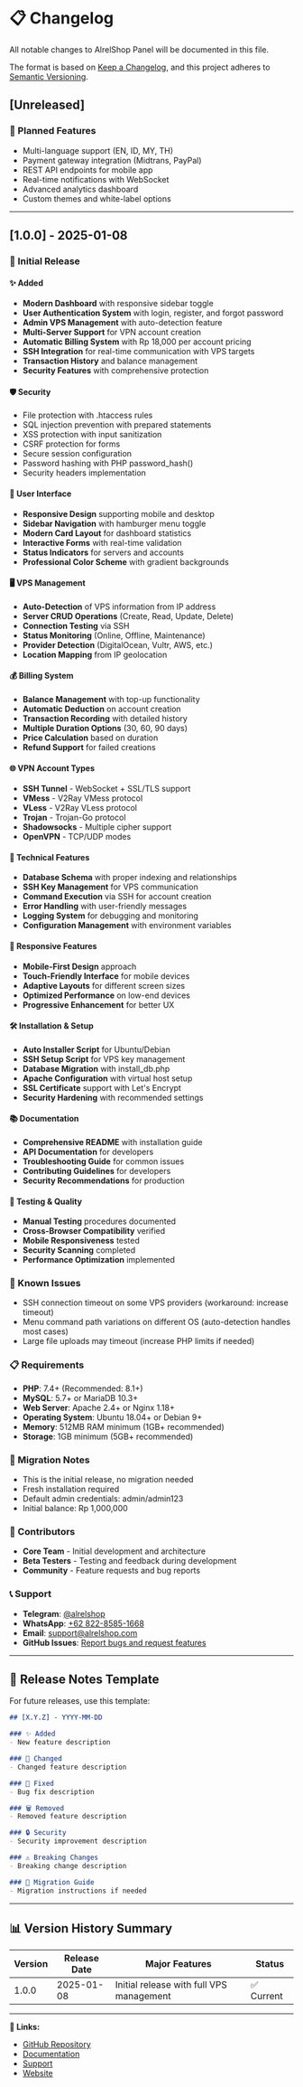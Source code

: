 # 📋 Changelog

All notable changes to AlrelShop Panel will be documented in this file.

The format is based on [Keep a Changelog](https://keepachangelog.com/en/1.0.0/),
and this project adheres to [Semantic Versioning](https://semver.org/spec/v2.0.0.html).

## [Unreleased]

### 🚀 Planned Features
- Multi-language support (EN, ID, MY, TH)
- Payment gateway integration (Midtrans, PayPal)
- REST API endpoints for mobile app
- Real-time notifications with WebSocket
- Advanced analytics dashboard
- Custom themes and white-label options

---

## [1.0.0] - 2025-01-08

### 🎉 Initial Release

#### ✨ Added
- **Modern Dashboard** with responsive sidebar toggle
- **User Authentication System** with login, register, and forgot password
- **Admin VPS Management** with auto-detection feature
- **Multi-Server Support** for VPN account creation
- **Automatic Billing System** with Rp 18,000 per account pricing
- **SSH Integration** for real-time communication with VPS targets
- **Transaction History** and balance management
- **Security Features** with comprehensive protection

#### 🛡️ Security
- File protection with .htaccess rules
- SQL injection prevention with prepared statements
- XSS protection with input sanitization
- CSRF protection for forms
- Secure session configuration
- Password hashing with PHP password_hash()
- Security headers implementation

#### 🎨 User Interface
- **Responsive Design** supporting mobile and desktop
- **Sidebar Navigation** with hamburger menu toggle
- **Modern Card Layout** for dashboard statistics
- **Interactive Forms** with real-time validation
- **Status Indicators** for servers and accounts
- **Professional Color Scheme** with gradient backgrounds

#### 🖥️ VPS Management
- **Auto-Detection** of VPS information from IP address
- **Server CRUD Operations** (Create, Read, Update, Delete)
- **Connection Testing** via SSH
- **Status Monitoring** (Online, Offline, Maintenance)
- **Provider Detection** (DigitalOcean, Vultr, AWS, etc.)
- **Location Mapping** from IP geolocation

#### 💰 Billing System
- **Balance Management** with top-up functionality
- **Automatic Deduction** on account creation
- **Transaction Recording** with detailed history
- **Multiple Duration Options** (30, 60, 90 days)
- **Price Calculation** based on duration
- **Refund Support** for failed creations

#### 🌐 VPN Account Types
- **SSH Tunnel** - WebSocket + SSL/TLS support
- **VMess** - V2Ray VMess protocol
- **VLess** - V2Ray VLess protocol  
- **Trojan** - Trojan-Go protocol
- **Shadowsocks** - Multiple cipher support
- **OpenVPN** - TCP/UDP modes

#### 🔧 Technical Features
- **Database Schema** with proper indexing and relationships
- **SSH Key Management** for VPS communication
- **Command Execution** via SSH for account creation
- **Error Handling** with user-friendly messages
- **Logging System** for debugging and monitoring
- **Configuration Management** with environment variables

#### 📱 Responsive Features
- **Mobile-First Design** approach
- **Touch-Friendly Interface** for mobile devices
- **Adaptive Layouts** for different screen sizes
- **Optimized Performance** on low-end devices
- **Progressive Enhancement** for better UX

#### 🛠️ Installation & Setup
- **Auto Installer Script** for Ubuntu/Debian
- **SSH Setup Script** for VPS key management
- **Database Migration** with install_db.php
- **Apache Configuration** with virtual host setup
- **SSL Certificate** support with Let's Encrypt
- **Security Hardening** with recommended settings

#### 📚 Documentation
- **Comprehensive README** with installation guide
- **API Documentation** for developers
- **Troubleshooting Guide** for common issues
- **Contributing Guidelines** for developers
- **Security Recommendations** for production

#### 🧪 Testing & Quality
- **Manual Testing** procedures documented
- **Cross-Browser Compatibility** verified
- **Mobile Responsiveness** tested
- **Security Scanning** completed
- **Performance Optimization** implemented

### 🐛 Known Issues
- SSH connection timeout on some VPS providers (workaround: increase timeout)
- Menu command path variations on different OS (auto-detection handles most cases)
- Large file uploads may timeout (increase PHP limits if needed)

### 📋 Requirements
- **PHP**: 7.4+ (Recommended: 8.1+)
- **MySQL**: 5.7+ or MariaDB 10.3+
- **Web Server**: Apache 2.4+ or Nginx 1.18+
- **Operating System**: Ubuntu 18.04+ or Debian 9+
- **Memory**: 512MB RAM minimum (1GB+ recommended)
- **Storage**: 1GB minimum (5GB+ recommended)

### 🔄 Migration Notes
- This is the initial release, no migration needed
- Fresh installation required
- Default admin credentials: admin/admin123
- Initial balance: Rp 1,000,000

### 🙏 Contributors
- **Core Team** - Initial development and architecture
- **Beta Testers** - Testing and feedback during development
- **Community** - Feature requests and bug reports

### 📞 Support
- **Telegram**: [@alrelshop](https://t.me/alrelshop)
- **WhatsApp**: [+62 822-8585-1668](https://wa.me/6282285851668)
- **Email**: support@alrelshop.com
- **GitHub Issues**: [Report bugs and request features](https://github.com/yourusername/alrelshop-panel/issues)

---

## 📝 Release Notes Template

For future releases, use this template:

```markdown
## [X.Y.Z] - YYYY-MM-DD

### ✨ Added
- New feature description

### 🔧 Changed
- Changed feature description

### 🐛 Fixed
- Bug fix description

### 🗑️ Removed
- Removed feature description

### 🔒 Security
- Security improvement description

### ⚠️ Breaking Changes
- Breaking change description

### 🔄 Migration Guide
- Migration instructions if needed
```

---

## 📊 Version History Summary

| Version | Release Date | Major Features | Status |
|---------|--------------|----------------|---------|
| 1.0.0   | 2025-01-08   | Initial release with full VPS management | ✅ Current |

---

**🔗 Links:**
- [GitHub Repository](https://github.com/yourusername/alrelshop-panel)
- [Documentation](https://docs.alrelshop.com)
- [Support](https://t.me/alrelshop)
- [Website](https://alrelshop.com)
